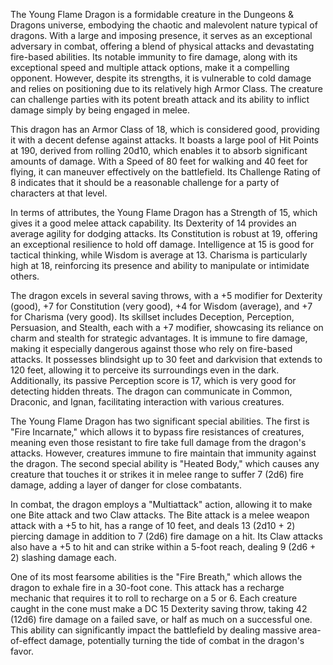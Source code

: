 The Young Flame Dragon is a formidable creature in the Dungeons & Dragons universe, embodying the chaotic and malevolent nature typical of dragons. With a large and imposing presence, it serves as an exceptional adversary in combat, offering a blend of physical attacks and devastating fire-based abilities. Its notable immunity to fire damage, along with its exceptional speed and multiple attack options, make it a compelling opponent. However, despite its strengths, it is vulnerable to cold damage and relies on positioning due to its relatively high Armor Class. The creature can challenge parties with its potent breath attack and its ability to inflict damage simply by being engaged in melee.

This dragon has an Armor Class of 18, which is considered good, providing it with a decent defense against attacks. It boasts a large pool of Hit Points at 190, derived from rolling 20d10, which enables it to absorb significant amounts of damage. With a Speed of 80 feet for walking and 40 feet for flying, it can maneuver effectively on the battlefield. Its Challenge Rating of 8 indicates that it should be a reasonable challenge for a party of characters at that level.

In terms of attributes, the Young Flame Dragon has a Strength of 15, which gives it a good melee attack capability. Its Dexterity of 14 provides an average agility for dodging attacks. Its Constitution is robust at 19, offering an exceptional resilience to hold off damage. Intelligence at 15 is good for tactical thinking, while Wisdom is average at 13. Charisma is particularly high at 18, reinforcing its presence and ability to manipulate or intimidate others.

The dragon excels in several saving throws, with a +5 modifier for Dexterity (good), +7 for Constitution (very good), +4 for Wisdom (average), and +7 for Charisma (very good). Its skillset includes Deception, Perception, Persuasion, and Stealth, each with a +7 modifier, showcasing its reliance on charm and stealth for strategic advantages. It is immune to fire damage, making it especially dangerous against those who rely on fire-based attacks. It possesses blindsight up to 30 feet and darkvision that extends to 120 feet, allowing it to perceive its surroundings even in the dark. Additionally, its passive Perception score is 17, which is very good for detecting hidden threats. The dragon can communicate in Common, Draconic, and Ignan, facilitating interaction with various creatures.

The Young Flame Dragon has two significant special abilities. The first is "Fire Incarnate," which allows it to bypass fire resistances of creatures, meaning even those resistant to fire take full damage from the dragon's attacks. However, creatures immune to fire maintain that immunity against the dragon. The second special ability is "Heated Body," which causes any creature that touches it or strikes it in melee range to suffer 7 (2d6) fire damage, adding a layer of danger for close combatants.

In combat, the dragon employs a "Multiattack" action, allowing it to make one Bite attack and two Claw attacks. The Bite attack is a melee weapon attack with a +5 to hit, has a range of 10 feet, and deals 13 (2d10 + 2) piercing damage in addition to 7 (2d6) fire damage on a hit. Its Claw attacks also have a +5 to hit and can strike within a 5-foot reach, dealing 9 (2d6 + 2) slashing damage each. 

One of its most fearsome abilities is the "Fire Breath," which allows the dragon to exhale fire in a 30-foot cone. This attack has a recharge mechanic that requires it to roll to recharge on a 5 or 6. Each creature caught in the cone must make a DC 15 Dexterity saving throw, taking 42 (12d6) fire damage on a failed save, or half as much on a successful one. This ability can significantly impact the battlefield by dealing massive area-of-effect damage, potentially turning the tide of combat in the dragon's favor.
